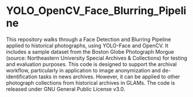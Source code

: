 # YOLO_OpenCV_Face_Blurring_Pipeline
This repository walks through a Face Detection and Blurring Pipeline applied to historical photographs, using YOLO-Face and OpenCV. It includes a sample dataset from the Boston Globe Photograph Morgue (source: Northeastern University Special Archives & Collections) for testing and evaluation purposes. This code is designed to support the archival workflow, particularly in application to image anonymization and de-identification tasks in news archives. However, it can be applied to other photograph collections from historical archives in GLAMs. The code is released under GNU General Public License v3.0.
